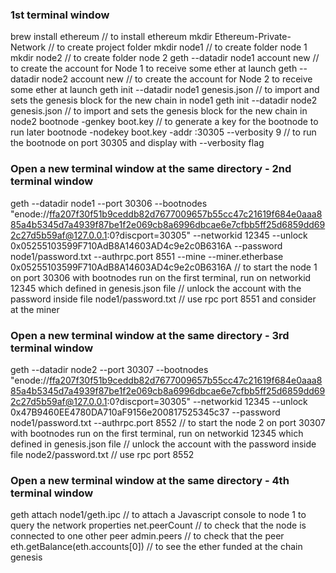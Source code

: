 ### 1st terminal window
brew install ethereum
// to install ethereum
mkdir Ethereum-Private-Network
// to create project folder
mkdir node1
// to create folder node 1
mkdir node2
// to create folder node 2
geth --datadir node1 account new
// to create the account for Node 1 to receive some ether at launch
geth --datadir node2 account new
// to create the account for Node 2 to receive some ether at launch
geth init --datadir node1 genesis.json
// to import and sets the genesis block for the new chain in node1
geth init --datadir node2 genesis.json
// to import and sets the genesis block for the new chain in node2
bootnode -genkey boot.key
// to generate a key for the bootnode to run later
bootnode -nodekey boot.key -addr :30305 --verbosity 9
// to run the bootnode on port 30305 and display with --verbosity flag

### Open a new terminal window at the same directory - 2nd terminal window
geth --datadir node1 --port 30306 --bootnodes "enode://ffa207f30f51b9ceddb82d7677009657b55cc47c21619f684e0aaa885a4b5345d7a4939f87be1f2e069cb8a6996dbcae6e7cfbb5ff25d6859dd692c27d5b59af@127.0.0.1:0?discport=30305" --networkid 12345 --unlock 0x05255103599F710AdB8A14603AD4c9e2c0B6316A --password node1/password.txt --authrpc.port 8551 --mine --miner.etherbase 0x05255103599F710AdB8A14603AD4c9e2c0B6316A
// to start the node 1 on port 30306 with bootnodes run on the first terminal, run on networkid 12345 which defined in genesis.json file
// unlock the account with the password inside file node1/password.txt
// use rpc port 8551 and consider at the miner

### Open a new terminal window at the same directory - 3rd terminal window
geth --datadir node2 --port 30307 --bootnodes "enode://ffa207f30f51b9ceddb82d7677009657b55cc47c21619f684e0aaa885a4b5345d7a4939f87be1f2e069cb8a6996dbcae6e7cfbb5ff25d6859dd692c27d5b59af@127.0.0.1:0?discport=30305" --networkid 12345 --unlock 0x47B9460EE4780DA710aF9156e200817525345c37 --password node1/password.txt --authrpc.port 8552
// to start the node 2 on port 30307 with bootnodes run on the first terminal, run on networkid 12345 which defined in genesis.json file
// unlock the account with the password inside file node2/password.txt
// use rpc port 8552

### Open a new terminal window at the same directory - 4th terminal window
geth attach node1/geth.ipc
// to attach a Javascript console to node 1 to query the network properties
net.peerCount
// to check that the node is connected to one other peer
admin.peers
// to check that the peer
eth.getBalance(eth.accounts[0])
// to see the ether funded at the chain genesis